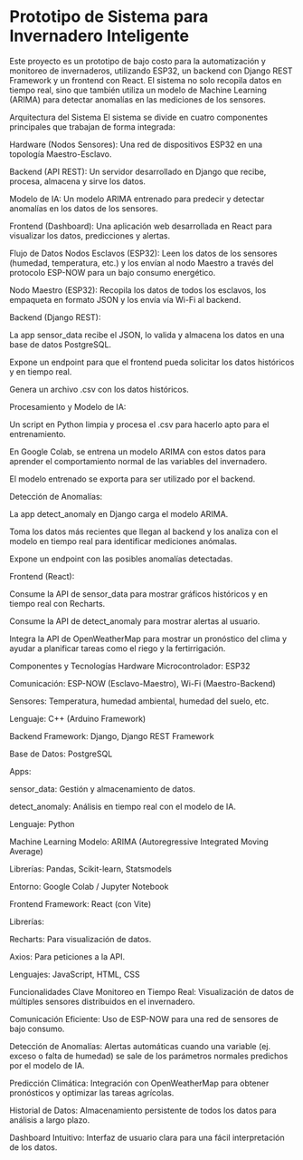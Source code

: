 # Prototipo de Sistema para Invernadero Inteligente
Este proyecto es un prototipo de bajo costo para la automatización y monitoreo de invernaderos, utilizando ESP32, un backend con Django REST Framework y un frontend con React. El sistema no solo recopila datos en tiempo real, sino que también utiliza un modelo de Machine Learning (ARIMA) para detectar anomalías en las mediciones de los sensores.

Arquitectura del Sistema
El sistema se divide en cuatro componentes principales que trabajan de forma integrada:

Hardware (Nodos Sensores): Una red de dispositivos ESP32 en una topología Maestro-Esclavo.

Backend (API REST): Un servidor desarrollado en Django que recibe, procesa, almacena y sirve los datos.

Modelo de IA: Un modelo ARIMA entrenado para predecir y detectar anomalías en los datos de los sensores.

Frontend (Dashboard): Una aplicación web desarrollada en React para visualizar los datos, predicciones y alertas.

Flujo de Datos
Nodos Esclavos (ESP32): Leen los datos de los sensores (humedad, temperatura, etc.) y los envían al nodo Maestro a través del protocolo ESP-NOW para un bajo consumo energético.

Nodo Maestro (ESP32): Recopila los datos de todos los esclavos, los empaqueta en formato JSON y los envía vía Wi-Fi al backend.

Backend (Django REST):

La app sensor_data recibe el JSON, lo valida y almacena los datos en una base de datos PostgreSQL.

Expone un endpoint para que el frontend pueda solicitar los datos históricos y en tiempo real.

Genera un archivo .csv con los datos históricos.

Procesamiento y Modelo de IA:

Un script en Python limpia y procesa el .csv para hacerlo apto para el entrenamiento.

En Google Colab, se entrena un modelo ARIMA con estos datos para aprender el comportamiento normal de las variables del invernadero.

El modelo entrenado se exporta para ser utilizado por el backend.

Detección de Anomalías:

La app detect_anomaly en Django carga el modelo ARIMA.

Toma los datos más recientes que llegan al backend y los analiza con el modelo en tiempo real para identificar mediciones anómalas.

Expone un endpoint con las posibles anomalías detectadas.

Frontend (React):

Consume la API de sensor_data para mostrar gráficos históricos y en tiempo real con Recharts.

Consume la API de detect_anomaly para mostrar alertas al usuario.

Integra la API de OpenWeatherMap para mostrar un pronóstico del clima y ayudar a planificar tareas como el riego y la fertirrigación.

Componentes y Tecnologías
Hardware
Microcontrolador: ESP32

Comunicación: ESP-NOW (Esclavo-Maestro), Wi-Fi (Maestro-Backend)

Sensores: Temperatura, humedad ambiental, humedad del suelo, etc.

Lenguaje: C++ (Arduino Framework)

Backend
Framework: Django, Django REST Framework

Base de Datos: PostgreSQL

Apps:

sensor_data: Gestión y almacenamiento de datos.

detect_anomaly: Análisis en tiempo real con el modelo de IA.

Lenguaje: Python

Machine Learning
Modelo: ARIMA (Autoregressive Integrated Moving Average)

Librerías: Pandas, Scikit-learn, Statsmodels

Entorno: Google Colab / Jupyter Notebook

Frontend
Framework: React (con Vite)

Librerías:

Recharts: Para visualización de datos.

Axios: Para peticiones a la API.

Lenguajes: JavaScript, HTML, CSS

Funcionalidades Clave
Monitoreo en Tiempo Real: Visualización de datos de múltiples sensores distribuidos en el invernadero.

Comunicación Eficiente: Uso de ESP-NOW para una red de sensores de bajo consumo.

Detección de Anomalías: Alertas automáticas cuando una variable (ej. exceso o falta de humedad) se sale de los parámetros normales predichos por el modelo de IA.

Predicción Climática: Integración con OpenWeatherMap para obtener pronósticos y optimizar las tareas agrícolas.

Historial de Datos: Almacenamiento persistente de todos los datos para análisis a largo plazo.

Dashboard Intuitivo: Interfaz de usuario clara para una fácil interpretación de los datos.
